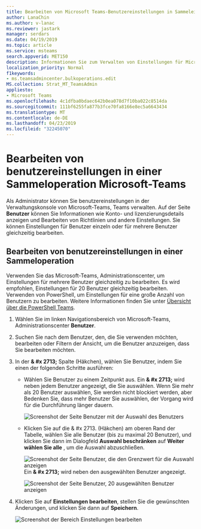 ```yaml
---
title: Bearbeiten von Microsoft Teams-Benutzereinstellungen in Sammeleinheiten
author: LanaChin
ms.author: v-lanac
ms.reviewer: jastark
manager: serdars
ms.date: 04/19/2019
ms.topic: article
ms.service: msteams
search.appverid: MET150
description: Informationen Sie zum Verwalten von Einstellungen für Microsoft-Teams, Benutzer in einer Sammeloperation in der Microsoft-Teams-Verwaltungskonsole.
localization_priority: Normal
f1keywords:
- ms.teamsadmincenter.bulkoperations.edit
MS.collection: Strat_MT_TeamsAdmin
appliesto:
- Microsoft Teams
ms.openlocfilehash: 4c1dfba0bdaec642b0ea078d7f10ba022c8514da
ms.sourcegitcommit: 111bf6255fa877b3fce70fa8166e8ec5a6643434
ms.translationtype: MT
ms.contentlocale: de-DE
ms.lasthandoff: 04/23/2019
ms.locfileid: "32245070"
---
```

# <a name="edit-microsoft-teams-user-settings-in-bulk"></a>Bearbeiten von benutzereinstellungen in einer Sammeloperation Microsoft-Teams

Als Administrator können Sie benutzereinstellungen in der Verwaltungskonsole von Microsoft-Teams, Teams verwalten. Auf der Seite **Benutzer** können Sie Informationen wie Konto- und lizenzierungsdetails anzeigen und Bearbeiten von Richtlinien und andere Einstellungen. Sie können Einstellungen für Benutzer einzeln oder für mehrere Benutzer gleichzeitig bearbeiten.

## <a name="edit-user-settings-in-bulk"></a>Bearbeiten von benutzereinstellungen in einer Sammeloperation

Verwenden Sie das Microsoft-Teams, Administrationscenter, um Einstellungen für mehrere Benutzer gleichzeitig zu bearbeiten. Es wird empfohlen, Einstellungen für 20 Benutzer gleichzeitig bearbeiten. Verwenden von PowerShell, um Einstellungen für eine große Anzahl von Benutzern zu bearbeiten. Weitere Informationen finden Sie unter [Übersicht über die PowerShell Teams](teams-powershell-overview.md).

1. Wählen Sie im linken Navigationsbereich von Microsoft-Teams, Administrationscenter **Benutzer**.
2. Suchen Sie nach dem Benutzer, den, die Sie verwenden möchten, bearbeiten oder Filtern der Ansicht, um die Benutzer anzuzeigen, dass Sie bearbeiten möchten.
3. In der **& #x 2713;** Spalte (Häkchen), wählen Sie Benutzer, indem Sie einen der folgenden Schritte ausführen:
    - Wählen Sie Benutzer zu einem Zeitpunkt aus. Ein **& #x 2713;** wird neben jedem Benutzer angezeigt, die Sie auswählen. Wenn Sie mehr als 20 Benutzer auswählen, Sie werden nicht blockiert werden, aber Bedenken Sie, dass mehr Benutzer Sie auswählen, der Vorgang wird für die Durchführung länger dauern.

        ![Screenshot der Seite Benutzer mit der Auswahl des Benutzers](media/bulk-edit-user-settings-select-users.png)

    - Klicken Sie auf die & #x 2713. (Häkchen) am oberen Rand der Tabelle, wählen Sie alle Benutzer (bis zu maximal 20 Benutzer), und klicken Sie dann im Dialogfeld **Auswahl beschränken** auf **Weiter wählen Sie alle** , um die Auswahl abzuschließen.

        ![Screenshot der Seite Benutzer, die den Grenzwert für die Auswahl anzeigen](media/bulk-edit-user-settings-select-all-limit.png) <br> Ein **& #x 2713;** wird neben den ausgewählten Benutzer angezeigt.

        ![Screenshot der Seite Benutzer, 20 ausgewählten Benutzer anzeigen](media/bulk-edit-user-settings-select-all.png)
4. Klicken Sie auf **Einstellungen bearbeiten**, stellen Sie die gewünschten Änderungen, und klicken Sie dann auf **Speichern**.

    ![Screenshot der Bereich Einstellungen bearbeiten](media/bulk-edit-user-settings-edit-settings.png)
